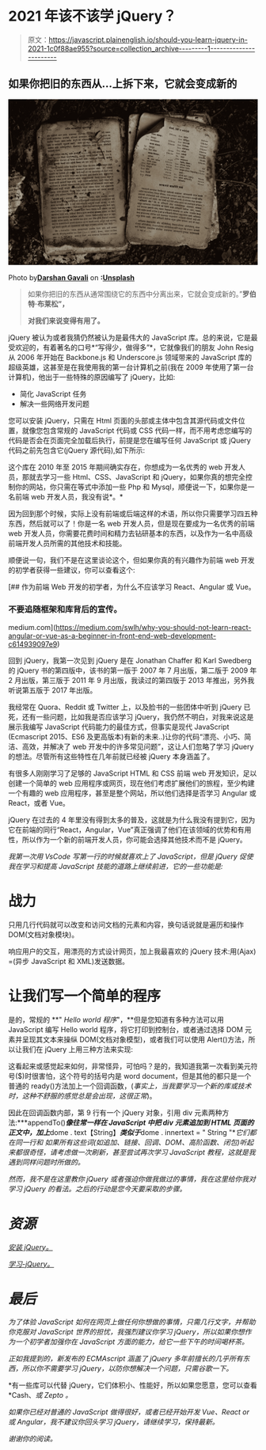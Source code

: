 # 2021 年该不该学 jQuery？

> 原文：<https://javascript.plainenglish.io/should-you-learn-jquery-in-2021-1c0f88ae955?source=collection_archive---------1----------------------->

## 如果你把旧的东西从…上拆下来，它就会变成新的

![](img/f1eb67711bf181cb87bf7de25983a8f2.png)

Photo by[**Darshan Gavali**](https://unsplash.com/@darshan_gavali) on **:**[**Unsplash**](https://unsplash.com)

> 如果你把旧的东西从通常围绕它的东西中分离出来，它就会变成新的。”**罗伯特·布莱松”，**
> 
> **对我们来说变得有用了。**

jQuery 被认为或者我猜仍然被认为是最伟大的 JavaScript 库。总的来说，它是最受欢迎的，有着著名的口号*“写得少，做得多”*，它就像我们的朋友 John Resig 从 2006 年开始在 Backbone.js 和 Underscore.js 领域带来的 JavaScript 库的超级英雄，这甚至是在我使用我的第一台计算机之前(我在 2009 年使用了第一台计算机)，他出于一些特殊的原因编写了 jQuery，比如:

*   简化 JavaScript 任务
*   解决一些网络开发问题

您可以安装 jQuery，只需在 Html 页面的头部或主体中包含其源代码或文件位置，就像您包含常规的 JavaScript 代码或 CSS 代码一样，而不用考虑您编写的代码是否会在页面完全加载后执行，前提是您在编写任何 JavaScript 或 jQuery 代码之前先包含它(jQuery 源代码),如下所示:

这个库在 2010 年至 2015 年期间确实存在，你想成为一名优秀的 web 开发人员，那就去学习一些 Html、CSS、JavaScript 和 jQuery，如果你真的想完全控制你的网站，你只需在等式中添加一些 Php 和 Mysql，顺便说一下，如果你是一名前端 web 开发人员，我没有说*。*

因为回到那个时候，实际上没有前端或后端这样的术语，所以你只需要学习四五种东西，然后就可以了！你是一名 web 开发人员，但是现在要成为一名优秀的前端 web 开发人员，你需要花费时间和精力去钻研基本的东西，以及作为一名中高级前端开发人员所需的其他技术和技能。

顺便说一句，我们不是在这里谈论这个，但如果你真的有兴趣作为前端 web 开发的初学者获得一些建议，你可以查看这个:

[](https://medium.com/swlh/why-you-should-not-learn-react-angular-or-vue-as-a-beginner-in-front-end-web-development-c614939097e9) [## 作为前端 Web 开发的初学者，为什么不应该学习 React、Angular 或 Vue。

### 不要追随框架和库背后的宣传。

medium.com](https://medium.com/swlh/why-you-should-not-learn-react-angular-or-vue-as-a-beginner-in-front-end-web-development-c614939097e9) 

回到 jQuery，我第一次见到 jQuery 是在 Jonathan Chaffer 和 Karl Swedberg 的 jQuery 书的第四版中，该书的第一版于 2007 年 7 月出版，第二版于 2009 年 2 月出版，第三版于 2011 年 9 月出版，我读过的第四版于 2013 年推出，另外我听说第五版于 2017 年出版。

我经常在 Quora、Reddit 或 Twitter 上，以及脸书的一些团体中听到 jQuery 已死，还有一些问题，比如我是否应该学习 jQuery，我仍然不明白，对我来说这是展示我编写 JavaScript 代码能力的最佳方式，但事实是现代 JavaScript (Ecmascript 2015、ES6 及更高版本)有新的未来..)让你的代码“漂亮、小巧、简洁、高效，并解决了 web 开发中的许多常见问题”，这让人们忽略了学习 jQuery 的想法。尽管所有这些特性在几年前就已经被 jQuery 本身涵盖了。

有很多人刚刚学习了足够的 JavaScript HTML 和 CSS 前端 web 开发知识，足以创建一个简单的 web 应用程序或网页，现在他们考虑扩展他们的旅程，至少构建一个有趣的 web 应用程序，甚至是整个网站，所以他们选择是否学习 Angular 或 React，或者 Vue。

jQuery 在过去的 4 年里没有得到太多的普及，这就是为什么我没有提到它，因为它在前端的同行“React，Angular，Vue”真正强调了他们在该领域的优势和有用性，所以作为一个新的前端开发人员，你可能会选择其他技术而不是 jQuery。

*我第一次用 VsCode 写第一行的时候就喜欢上了 JavaScript，但是 jQuery 促使我在学习和提高 JavaScript 技能的道路上继续前进，它的一些功能是:*

# **战力**

只用几行代码就可以改变和访问文档的元素和内容，换句话说就是遍历和操作 DOM(文档对象模块)。

响应用户的交互，用漂亮的方式设计网页，加上我最喜欢的 jQuery 技术:用(Ajax) =(异步 JavaScript 和 XML)发送数据。

# 让我们写一个简单的程序

是的，常规的 **" *Hello world 程序*"，**但是您知道有多种方法可以用 JavaScript 编写 Hello world 程序，将它打印到控制台，或者通过选择 DOM 元素并呈现其文本来操纵 DOM(文档对象模型)，或者我们可以使用 Alert()方法，所以让我们在 jQuery 上用三种方法来实现:

这看起来或感觉起来如何，非常怪异，可怕吗？是的，我知道我第一次看到美元符号($)时很害怕，这个符号的括号内是 word document，但是其他的都只是一个普通的 ready()方法加上一个回调函数，(*事实上，当我要学习一个新的库或技术时，这种不舒服的感觉总是会出现，这很正常*)。

因此在回调函数内部，第 9 行有一个 jQuery 对象，引用 div 元素两种方法:***appendTo()****像往常一样在 JavaScript 中把 div 元素追加到 HTML 页面的正文中*，加上***dome . text【String】***类似于***dome . innertext = " String "****它们都在同一行和 如果所有这些词(如*追加、链接、回调、DOM、高阶函数、闭包*)听起来都很奇怪，请考虑做一次刷新，甚至尝试再次学习 JavaScript 教程，这就是我遇到同样问题时所做的。*

*然而，我不是在这里教你 jQuery 或者强迫你做我做过的事情，我在这里给你我对学习 jQuery 的看法。之后的行动是您今天要采取的步骤。*

# ***资源***

*[安装 jQuery。](https://jquery.com/download/)*

*[学习-jQuery。](https://www.packtpub.com/product/learning-jquery-fourth-edition/9781782163145)*

# *最后*

*为了体验 JavaScript 如何在网页上做任何你想做的事情，只需几行文字，并帮助你克服对 JavaScript 世界的担忧，我强烈建议你学习 jQuery，所以如果你想作为一个初学者加强你在 JavaScript 方面的能力，给它一些下午的时间喝杯茶。*

*正如我提到的，新发布的 ECMAscript 涵盖了 jQuery 多年前擅长的几乎所有东西，所以你不需要学习 jQuery，以防你想解决一个问题，只需谷歌一下。*

*有一些库可以代替 jQuery，它们体积小、性能好，所以如果您愿意，您可以查看 *Cash、*或 *Zepto* 。*

*如果你已经对普通的 JavaScript 做得很好，或者已经开始开发 Vue、React or 或 Angular，我不建议你回头学习 jQuery，请继续学习，保持最新。*

*谢谢你的阅读。*